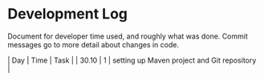 # Development Log
Document for developer time used, and roughly what was done.
Commit messages go to more detail about changes in code.

| Day   | Time | Task |
| 30.10 | 1    | setting up Maven project and Git repository |
